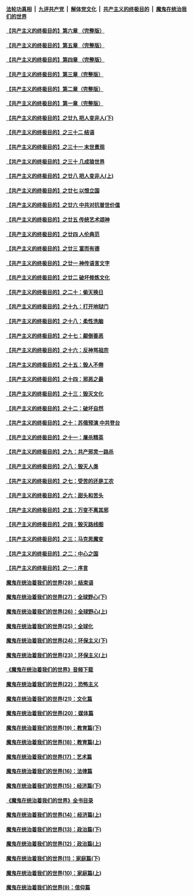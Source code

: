 ####  [法轮功真相](../../../../basic/blob/master/README.md?t=06130201) &nbsp;|&nbsp; [九评共产党](../../../../9ping.md/blob/master/README.md?t=06130201) &nbsp;|&nbsp; [解体党文化](../../../../jtdwh.md/blob/master/README.md?t=06130201)  &nbsp;|&nbsp; [共产主义的终极目的](../../../../gczydzjmd.md/blob/master/README.md?t=06130201) &nbsp;|&nbsp; [魔鬼在统治我们的世界](../../../../mgztzwmdsj.md/blob/master/README.md?t=06130201) 

#### [【共产主义的终极目的】第六章 （完整版）](../pages/nsc422/n11428913.md?t=06130201) 

#### [【共产主义的终极目的】第五章 （完整版）](../pages/nsc422/n11428912.md?t=06130201) 

#### [【共产主义的终极目的】第四章 （完整版）](../pages/nsc422/n11428907.md?t=06130201) 

#### [【共产主义的终极目的】第三章（完整版）](../pages/nsc422/n11428848.md?t=06130201) 

#### [【共产主义的终极目的】第二章（完整版）](../pages/nsc422/n11428831.md?t=06130201) 

#### [【共产主义的终极目的】第一章（完整版）](../pages/nsc422/n11417651.md?t=06130201) 

#### [【共产主义的终极目的】之廿九 把人变非人(下)](../pages/nsc422/n11344140.md?t=06130201) 

#### [【共产主义的终极目的】之三十二 结语](../pages/nsc422/n11360535.md?t=06130201) 

#### [【共产主义的终极目的】之三十一 末世景观](../pages/nsc422/n11351129.md?t=06130201) 

#### [【共产主义的终极目的】之三十 几成狼世界](../pages/nsc422/n11348280.md?t=06130201) 

#### [【共产主义的终极目的】之廿八 把人变非人(上)](../pages/nsc422/n11340492.md?t=06130201) 

#### [【共产主义的终极目的】之廿七 以恨立国](../pages/nsc422/n11336944.md?t=06130201) 

#### [【共产主义的终极目的】之廿六 中共对抗普世价值](../pages/nsc422/n11324785.md?t=06130201) 

#### [【共产主义的终极目的】之廿五 传统艺术颂神](../pages/nsc422/n11296396.md?t=06130201) 

#### [【共产主义的终极目的】之廿四 人伦典范](../pages/nsc422/n11296397.md?t=06130201) 

#### [【共产主义的终极目的】之廿三 富而有德](../pages/nsc422/n11283598.md?t=06130201) 

#### [【共产主义的终极目的】之廿一 神传语言文字](../pages/nsc422/n11263265.md?t=06130201) 

#### [【共产主义的终极目的】之廿二 破坏修炼文化](../pages/nsc422/n11245728.md?t=06130201) 

#### [【共产主义的终极目的】之二十：偷天换日](../pages/nsc422/n11238846.md?t=06130201) 

#### [【共产主义的终极目的】之十九：打开地狱门](../pages/nsc422/n11206376.md?t=06130201) 

#### [【共产主义的终极目的】之十八：柔性洗脑](../pages/nsc422/n11199994.md?t=06130201) 

#### [【共产主义的终极目的】之十七：颠倒善恶](../pages/nsc422/n11179782.md?t=06130201) 

#### [【共产主义的终极目的】之十六：反神骂祖宗](../pages/nsc422/n11166798.md?t=06130201) 

#### [【共产主义的终极目的】之十五：毁人不倦](../pages/nsc422/n11166792.md?t=06130201) 

#### [【共产主义的终极目的】之十四：邪恶之最](../pages/nsc422/n11150249.md?t=06130201) 

#### [【共产主义的终极目的】之十三：毁灭文化](../pages/nsc422/n11135227.md?t=06130201) 

#### [【共产主义的终极目的】之十二：破坏自然](../pages/nsc422/n11135214.md?t=06130201) 

#### [【共产主义的终极目的】之十：苏俄预演 中共登台](../pages/nsc422/n11118424.md?t=06130201) 

#### [【共产主义的终极目的】之十一：屠杀精英](../pages/nsc422/n11118442.md?t=06130201) 

#### [【共产主义的终极目的】之九：共产邪灵一路杀](../pages/nsc422/n11114139.md?t=06130201) 

#### [【共产主义的终极目的】之八：毁灭人类](../pages/nsc422/n11108503.md?t=06130201) 

#### [【共产主义的终极目的】之七：受苦的还是工农](../pages/nsc422/n11101809.md?t=06130201) 

#### [【共产主义的终极目的】之六：甜头和苦头](../pages/nsc422/n11096971.md?t=06130201) 

#### [【共产主义的终极目的】之五：万变不离其邪](../pages/nsc422/n11091285.md?t=06130201) 

#### [【共产主义的终极目的】之四：毁灭路线图](../pages/nsc422/n11086284.md?t=06130201) 

#### [【共产主义的终极目的】之三：马克思魔变](../pages/nsc422/n11061941.md?t=06130201) 

#### [【共产主义的终极目的】之二：中心之国](../pages/nsc422/n11047728.md?t=06130201) 

#### [【共产主义的终极目的】之一：序言](../pages/nsc422/n11086077.md?t=06130201) 

#### [魔鬼在统治着我们的世界(28)：结束语](../pages/nsc422/n10936246.md?t=06130201) 

#### [魔鬼在统治着我们的世界(27)：全球野心(下)](../pages/nsc422/n10928319.md?t=06130201) 

#### [魔鬼在统治着我们的世界(26)：全球野心(上)](../pages/nsc422/n10900318.md?t=06130201) 

#### [魔鬼在统治着我们的世界(25)：全球化](../pages/nsc422/n10788205.md?t=06130201) 

#### [魔鬼在统治着我们的世界(24)：环保主义(下)](../pages/nsc422/n10695307.md?t=06130201) 

#### [魔鬼在统治着我们的世界(23)：环保主义(上)](../pages/nsc422/n10688613.md?t=06130201) 

#### [《魔鬼在统治着我们的世界》音频下载](../pages/nsc422/n10635553.md?t=06130201) 

#### [魔鬼在统治着我们的世界(22)：恐怖主义](../pages/nsc422/n10614727.md?t=06130201) 

#### [魔鬼在统治着我们的世界(21)：文化篇](../pages/nsc422/n10597706.md?t=06130201) 

#### [魔鬼在统治着我们的世界(20)：媒体篇](../pages/nsc422/n10586579.md?t=06130201) 

#### [魔鬼在统治着我们的世界(19)：教育篇(下)](../pages/nsc422/n10564808.md?t=06130201) 

#### [魔鬼在统治着我们的世界(18)：教育篇(上)](../pages/nsc422/n10526970.md?t=06130201) 

#### [魔鬼在统治着我们的世界(17)：艺术篇](../pages/nsc422/n10499093.md?t=06130201) 

#### [魔鬼在统治着我们的世界(16)：法律篇](../pages/nsc422/n10485969.md?t=06130201) 

#### [魔鬼在统治着我们的世界(15)：经济篇(下)](../pages/nsc422/n10469975.md?t=06130201) 

#### [《魔鬼在统治着我们的世界》全书目录](../pages/nsc422/n10464261.md?t=06130201) 

#### [魔鬼在统治着我们的世界(14)：经济篇(上)](../pages/nsc422/n10457370.md?t=06130201) 

#### [魔鬼在统治着我们的世界(13)：政治篇(下)](../pages/nsc422/n10448270.md?t=06130201) 

#### [魔鬼在统治着我们的世界(12)：政治篇(上)](../pages/nsc422/n10444576.md?t=06130201) 

#### [魔鬼在统治着我们的世界(11)：家庭篇(下)](../pages/nsc422/n10440961.md?t=06130201) 

#### [魔鬼在统治着我们的世界(10)：家庭篇(上)](../pages/nsc422/n10435448.md?t=06130201) 

#### [魔鬼在统治着我们的世界(9)：信仰篇](../pages/nsc422/n10432159.md?t=06130201) 

